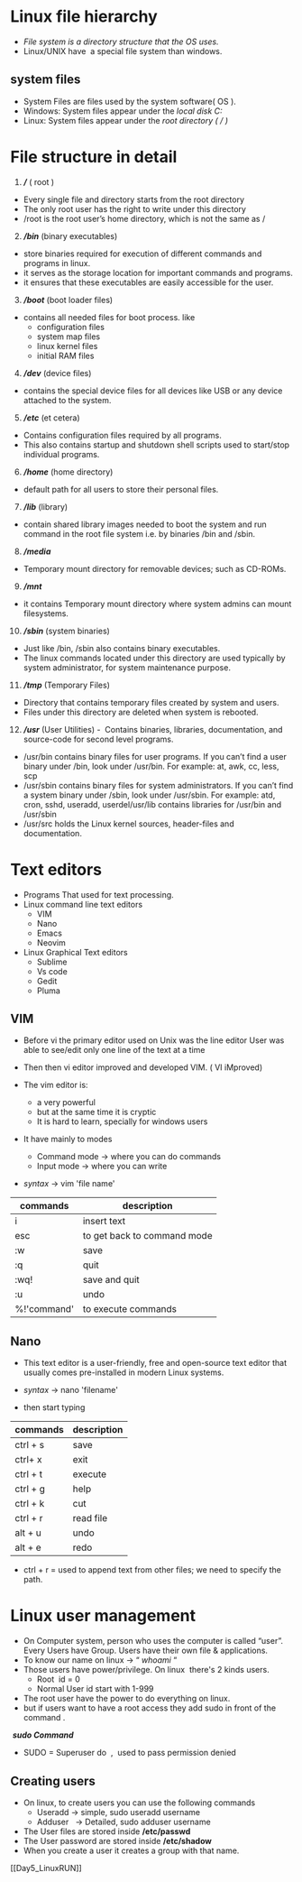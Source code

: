 # Linux file hierarchy 
- *File system is a directory structure that the OS uses.*
- Linux/UNIX have  a special file system than windows.

## system files
- System Files are files used by the system software( OS ).
- Windows: System files appear under the *local disk C:*
- Linux: System files appear under the *root directory ( / )*

# File structure in detail

1. ***/*** ( root )
- Every single file and directory starts from the root directory
- The only root user has the right to write under this directory
- /root is the root user’s home directory, which is not the same as /

2. ***/bin*** (binary executables)
- store binaries required for execution of different commands and programs in linux.
- it serves as the storage location for important commands and programs.
- it ensures that these executables are easily accessible for the user.

3. ***/boot*** (boot loader files)
- contains all needed files for boot process. like
    - configuration files
    - system map files
    - linux kernel files
    - initial RAM files

4. ***/dev*** (device files)
- contains the special device files for all devices like USB or any device attached to the system.

5. ***/etc***  (et cetera)
- Contains configuration files required by all programs.
- This also contains startup and shutdown shell scripts used to start/stop individual programs.

6. ***/home*** (home directory)
- default path for all users to store their personal files.

7. ***/lib*** (library)
- contain shared library images needed to boot the system and run command in the root file system i.e. by binaries /bin and /sbin.

8. ***/media***
- Temporary mount directory for removable devices; such as CD-ROMs.

9. ***/mnt***
- it contains Temporary mount directory where system admins can mount filesystems.

10. ***/sbin*** (system binaries)
- Just like /bin, /sbin also contains binary executables.
- The linux commands located under this directory are used typically by system administrator, for system maintenance purpose.

11. ***/tmp*** (Temporary Files)
- Directory that contains temporary files created by system and users.
- Files under this directory are deleted when system is rebooted.

12. ***/usr*** (User Utilities)
-  Contains binaries, libraries, documentation, and source-code for second level programs.
- /usr/bin contains binary files for user programs. If you can’t find a user binary under /bin, look under /usr/bin. For example: at, awk, cc, less, scp
- /usr/sbin contains binary files for system administrators. If you can’t find a system binary under /sbin, look under /usr/sbin. For example: atd, cron, sshd, useradd, userdel/usr/lib contains libraries for /usr/bin and /usr/sbin
- /usr/src holds the Linux kernel sources, header-files and documentation.


# Text editors
- Programs That used for text processing.
- Linux command line text editors
    - VIM
    - Nano
    - Emacs
    - Neovim
- Linux Graphical Text editors
    - Sublime
    - Vs code
    - Gedit
    - Pluma

## VIM
- Before vi the primary editor used on Unix was the line editor User was able to see/edit only one line of the text at a time
- Then then vi editor improved and developed VIM. ( VI iMproved)
- The vim editor is:
    - a very powerful
    - but at the same time it is cryptic
    - It is hard to learn, specially for windows users
- It have mainly to modes
    - Command mode -> where you can do commands
    - Input mode -> where you can write

- *syntax*  ->  vim 'file name'

| commands | description |
| ---- | ---- |
| i | insert text |
| esc | to get back to command mode |
| :w | save |
| :q | quit |
| :wq! | save and quit |
| :u | undo |
| %!'command' | to execute commands |

## Nano
- This text editor is a user-friendly, free and open-source text editor that usually comes pre-installed in modern Linux systems.

- *syntax* -> nano 'filename'
- then start typing

| commands | description |
| ---- | ---- |
| ctrl + s | save |
| ctrl+ x | exit |
| ctrl + t | execute |
| ctrl + g | help |
| ctrl + k | cut |
| ctrl + r | read file |
| alt + u | undo |
| alt + e | redo |
- ctrl + r = used to append text from other files; we need to specify the path.

# Linux user management
- On Computer system, person who uses the computer is called “user”. Every Users have Group. Users have their own file & applications.
- To know our name on linux -> “ *whoami* “
- Those users have power/privilege. On linux  there's 2 kinds users.
    - Root  id = 0
    - Normal User id start with 1-999
- The root user have the power to do everything on linux. 
- but if users want to have a root access they add sudo in front of the command .

 ***sudo Command***
- SUDO = Superuser do  ,  used to pass permission denied

## Creating users
- On linux, to create users you can use the following commands
    - Useradd -> simple, sudo useradd username
    - Adduser   -> Detailed, sudo adduser username
- The User files are stored inside **/etc/passwd**
- The User password are stored inside **/etc/shadow**
- When you create a user it creates a group with that name.

[[Day5_LinuxRUN]]
